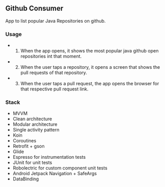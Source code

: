 ## Github Consumer
App to list popular Java Repositories on github. 

### Usage
- 1. When the app opens, it shows the most popular java github open repositories int that moment.
- 2. When the user taps a repository, it opens a screen that shows the pull requests of that repository.
- 3. When the user taps a pull request, the app opens the browser for that respective pull request link.

### Stack
- MVVM
- Clean architecture
- Modular architecture
- Single activity pattern
- Koin
- Coroutines
- Retrofit + gson
- Glide
- Espresso for instrumentation tests
- JUnit for unit tests
- Robolectric for custom component unit tests 
- Android Jetpack Navigation + SafeArgs
- DataBinding
